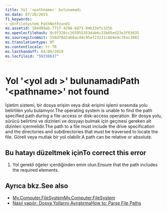 ```yaml
---
title: Yol '<pathname>' bulunamadı
ms.date: 07/20/2015
f1_keywords:
- vbrFileSystem_PathNotFound1
ms.assetid: 184d09ab-771f-4298-bd71-94b33efc325b
ms.openlocfilehash: 8c9f326cc165955353dab6c33b65ed23e3f03d35
ms.sourcegitcommit: 558d78d2a68acd4c95ef23231c8b4e4c7bac3902
ms.translationtype: MT
ms.contentlocale: tr-TR
ms.lasthandoff: 04/09/2019
ms.locfileid: "59338637"
---
```

# <a name="path-pathname-not-found"></a><span data-ttu-id="3414f-102">Yol '\<yol adı >' bulunamadı</span><span class="sxs-lookup"><span data-stu-id="3414f-102">Path '\<pathname>' not found</span></span>
<span data-ttu-id="3414f-103">İşletim sistemi, bir dosya erişim veya disk erişimi işlemi sırasında yolu belirtilen yolu bulamıyor.</span><span class="sxs-lookup"><span data-stu-id="3414f-103">The operating system is unable to find the path specified path during a file-access or disk-access operation.</span></span> <span data-ttu-id="3414f-104">Bir dosya yolu, sürücü belirtimi ve dizinleri ve dosyayı bulmak için geçmesi gereken alt dizinleri içermelidir.</span><span class="sxs-lookup"><span data-stu-id="3414f-104">The path to a file must include the drive specification and the directories and subdirectories that must be traversed to locate the file.</span></span> <span data-ttu-id="3414f-105">Göreli veya mutlak bir yol olabilir.</span><span class="sxs-lookup"><span data-stu-id="3414f-105">A path can be relative or absolute.</span></span>  
  
## <a name="to-correct-this-error"></a><span data-ttu-id="3414f-106">Bu hatayı düzeltmek için</span><span class="sxs-lookup"><span data-stu-id="3414f-106">To correct this error</span></span>  
  
1. <span data-ttu-id="3414f-107">Yol gerekli öğeler içerdiğinden emin olun.</span><span class="sxs-lookup"><span data-stu-id="3414f-107">Ensure that the path includes the required elements.</span></span>  
  
## <a name="see-also"></a><span data-ttu-id="3414f-108">Ayrıca bkz.</span><span class="sxs-lookup"><span data-stu-id="3414f-108">See also</span></span>

- [<span data-ttu-id="3414f-109">My.Computer.FileSystem</span><span class="sxs-lookup"><span data-stu-id="3414f-109">My.Computer.FileSystem</span></span>](xref:Microsoft.VisualBasic.FileIO.FileSystem)
- [<span data-ttu-id="3414f-110">Nasıl yapılır: Dosya Yollarını Ayrıştırma</span><span class="sxs-lookup"><span data-stu-id="3414f-110">How to: Parse File Paths</span></span>](../../visual-basic/developing-apps/programming/drives-directories-files/how-to-parse-file-paths.md)
